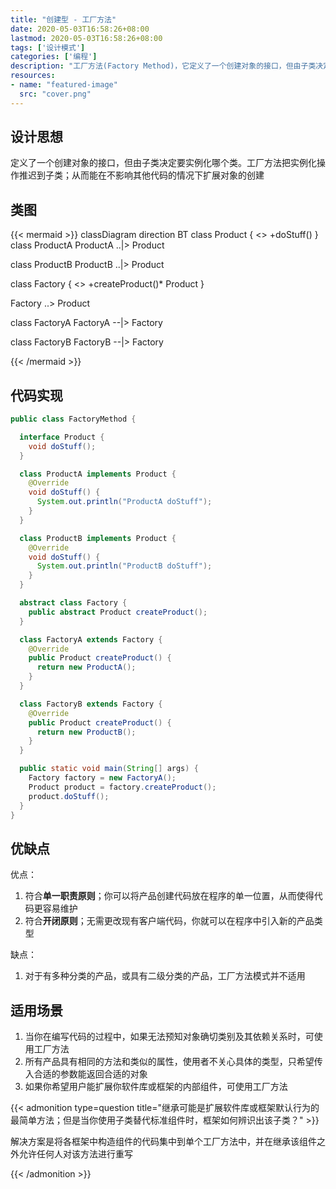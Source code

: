 ```yaml
---
title: "创建型 - 工厂方法"
date: 2020-05-03T16:58:26+08:00
lastmod: 2020-05-03T16:58:26+08:00
tags: ['设计模式']
categories: ['编程']
description: "工厂方法(Factory Method)，它定义了一个创建对象的接口，但由子类决定要实例化哪个类。工厂方法把实例化操作推迟到子类；从而能在不影响其他代码的情况下扩展对象的创建"
resources:
- name: "featured-image"
  src: "cover.png"
---
```

<!--more-->
## 设计思想
定义了一个创建对象的接口，但由子类决定要实例化哪个类。工厂方法把实例化操作推迟到子类；从而能在不影响其他代码的情况下扩展对象的创建

## 类图
{{< mermaid >}}
classDiagram
  direction BT
  class Product {
    <<interface>>
    +doStuff()
  }
  class ProductA
  ProductA ..|> Product

  class ProductB
  ProductB ..|> Product

  class Factory {
    <<abstract>>
    +createProduct()* Product
  }

  Factory ..> Product

  class FactoryA
  FactoryA --|> Factory

  class FactoryB
  FactoryB --|> Factory

{{< /mermaid >}}

## 代码实现
```java
public class FactoryMethod {

  interface Product {
    void doStuff();
  }

  class ProductA implements Product {
    @Override
    void doStuff() {
      System.out.println("ProductA doStuff");
    }
  }

  class ProductB implements Product {
    @Override
    void doStuff() {
      System.out.println("ProductB doStuff");
    }
  }

  abstract class Factory {
    public abstract Product createProduct();
  }

  class FactoryA extends Factory {
    @Override
    public Product createProduct() {
      return new ProductA();
    }
  }

  class FactoryB extends Factory {
    @Override
    public Product createProduct() {
      return new ProductB();
    }
  }

  public static void main(String[] args) {
    Factory factory = new FactoryA();
    Product product = factory.createProduct();
    product.doStuff();
  }
}
```

## 优缺点
优点：
1. 符合**单一职责原则**；你可以将产品创建代码放在程序的单一位置，从而使得代码更容易维护
2. 符合**开闭原则**；无需更改现有客户端代码，你就可以在程序中引入新的产品类型

缺点：
1. 对于有多种分类的产品，或具有二级分类的产品，工厂方法模式并不适用

## 适用场景
1. 当你在编写代码的过程中，如果无法预知对象确切类别及其依赖关系时，可使用工厂方法
2. 所有产品具有相同的方法和类似的属性，使用者不关心具体的类型，只希望传入合适的参数能返回合适的对象
3. 如果你希望用户能扩展你软件库或框架的内部组件，可使用工厂方法

{{< admonition type=question title="继承可能是扩展软件库或框架默认行为的最简单方法；但是当你使用子类替代标准组件时，框架如何辨识出该子类？" >}}

解决方案是将各框架中构造组件的代码集中到单个工厂方法中，并在继承该组件之外允许任何人对该方法进行重写

{{< /admonition >}}